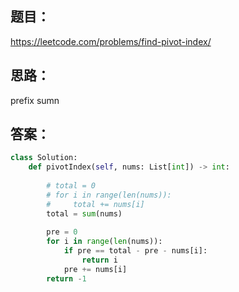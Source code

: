## 题目：
https://leetcode.com/problems/find-pivot-index/

## 思路：
prefix sumn

## 答案：
```python
class Solution:
    def pivotIndex(self, nums: List[int]) -> int:
        
        # total = 0
        # for i in range(len(nums)):
        #     total += nums[i]
        total = sum(nums)
        
        pre = 0
        for i in range(len(nums)):
            if pre == total - pre - nums[i]:
                return i
            pre += nums[i]
        return -1

```
